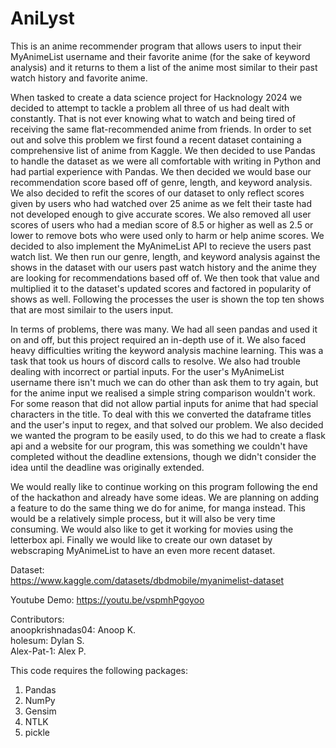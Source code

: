 # AniLyst
  This is an anime recommender program that allows users to input their MyAnimeList username and their favorite anime (for the sake of keyword analysis) and it returns to them a list of the anime most similar to their past watch history and favorite anime.   
    
  When tasked to create a data science project for Hacknology 2024 we decided to attempt to tackle a problem all three of us had dealt with constantly. That is not ever knowing what to watch and being tired of receiving the same flat-recommended anime from friends. In order to set out and solve this problem we first found a recent dataset containing a comprehensive list of anime from Kaggle. We then decided to use Pandas to handle the dataset as we were all comfortable with writing in Python and had partial experience with Pandas. We then decided we would base our recommendation score based off of genre, length, and keyword analysis. We also decided to refit the scores of our dataset to only reflect scores given by users who had watched over 25 anime as we felt their taste had not developed enough to give accurate scores. We also removed all user scores of users who had a median score of 8.5 or higher as well as 2.5 or lower to remove bots who were used only to harm or help anime scores. We decided to also implement the MyAnimeList API to recieve the users past watch list. We then run our genre, length, and keyword analysis against the shows in the dataset with our users past watch history and the anime they are looking for recommendations based off of. We then took that value and multiplied it to the dataset's updated scores and factored in popularity of shows as well. Following the processes the user is shown the top ten shows that are most similair to the users input.     
    
  In terms of problems, there was many. We had all seen pandas and used it on and off, but this project required an in-depth use of it. We also faced heavy difficulties writing the keyword analysis machine learning. This was a task that took us hours of discord calls to resolve. We also had trouble dealing with incorrect or partial inputs. For the user's MyAnimeList username there isn't much we can do other than ask them to try again, but for the anime input we realised a simple string comparison wouldn't work. For some reason that did not allow partial inputs for anime that had special characters in the title. To deal with this we converted the dataframe titles and the user's input to regex, and that solved our problem. We also decided we wanted the program to be easily used, to do this we had to create a flask api and a website for our program, this was something we couldn't have completed without the deadline extensions, though we didn't consider the idea until the deadline was originally extended.      
    
  We would really like to continue working on this program following the end of the hackathon and already have some ideas. We are planning on adding a feature to do the same thing we do for anime, for manga instead. This would be a relatively simple process, but it will also be very time consuming. We would also like to get it working for movies using the letterbox api. Finally we would like to create our own dataset by webscraping MyAnimeList to have an even more recent dataset.

Dataset:  
https://www.kaggle.com/datasets/dbdmobile/myanimelist-dataset  

Youtube Demo:
https://youtu.be/vspmhPgoyoo
        
Contributors:  
anoopkrishnadas04: Anoop K.  
holesum: Dylan S.  
Alex-Pat-1: Alex P.

This code requires the following packages:
1. Pandas  
2. NumPy  
3. Gensim
4. NTLK
5. pickle

